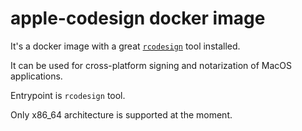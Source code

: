 # apple-codesign docker image

It's a docker image with a great [`rcodesign`](https://github.com/indygreg/apple-platform-rs) tool installed. 

It can be used for cross-platform signing and notarization of MacOS applications.

Entrypoint is `rcodesign` tool.

Only x86_64 architecture is supported at the moment.
